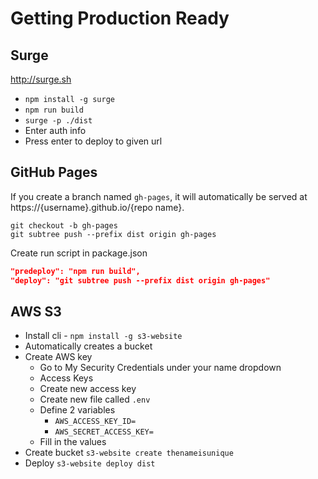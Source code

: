 # Getting Production Ready

## Surge

http://surge.sh

- `npm install -g surge`
- `npm run build`
- `surge -p ./dist`
- Enter auth info
- Press enter to deploy to given url

## GitHub Pages

If you create a branch named `gh-pages`, it will automatically be served at https://{username}.github.io/{repo name}.

```
git checkout -b gh-pages
git subtree push --prefix dist origin gh-pages
```

Create run script in package.json
```JSON
"predeploy": "npm run build",
"deploy": "git subtree push --prefix dist origin gh-pages"
```

## AWS S3

- Install cli - `npm install -g s3-website`
- Automatically creates a bucket
- Create AWS key
	- Go to My Security Credentials under your name dropdown
	- Access Keys
	- Create new access key
	- Create new file called `.env`
	- Define 2 variables
		- `AWS_ACCESS_KEY_ID=`
		- `AWS_SECRET_ACCESS_KEY=`
	- Fill in the values
- Create bucket `s3-website create thenameisunique`
- Deploy `s3-website deploy dist`
